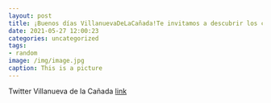 ```yaml
---
layout: post
title: ¡Buenos días VillanuevaDeLaCañada!Te invitamos a descubrir los cursos online del Plan Municipal de Formación. Más información ...
date: 2021-05-27 12:00:23
categories: uncategorized
tags:
- random
image: /img/image.jpg
caption: This is a picture
---
```

Twitter Villanueva de la Cañada [link](https://twitter.com/AytoVDLCanada/status/1397822354194153472)
